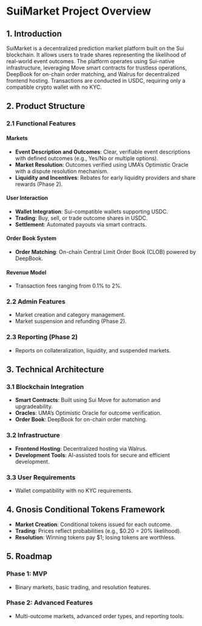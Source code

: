 # SuiMarket Project Overview

## **1. Introduction**

SuiMarket is a decentralized prediction market platform built on the Sui blockchain. It allows users to trade shares representing the likelihood of real-world event outcomes. The platform operates using Sui-native infrastructure, leveraging Move smart contracts for trustless operations, DeepBook for on-chain order matching, and Walrus for decentralized frontend hosting. Transactions are conducted in USDC, requiring only a compatible crypto wallet with no KYC.

## **2. Product Structure**

### **2.1 Functional Features**

#### **Markets**
- **Event Description and Outcomes**: Clear, verifiable event descriptions with defined outcomes (e.g., Yes/No or multiple options).
- **Market Resolution**: Outcomes verified using UMA’s Optimistic Oracle with a dispute resolution mechanism.
- **Liquidity and Incentives**: Rebates for early liquidity providers and share rewards (Phase 2).

#### **User Interaction**
- **Wallet Integration**: Sui-compatible wallets supporting USDC.
- **Trading**: Buy, sell, or trade outcome shares in USDC.
- **Settlement**: Automated payouts via smart contracts.

#### **Order Book System**
- **Order Matching**: On-chain Central Limit Order Book (CLOB) powered by DeepBook.

#### **Revenue Model**
- Transaction fees ranging from 0.1% to 2%.

### **2.2 Admin Features**
- Market creation and category management.
- Market suspension and refunding (Phase 2).

### **2.3 Reporting (Phase 2)**
- Reports on collateralization, liquidity, and suspended markets.

## **3. Technical Architecture**

### **3.1 Blockchain Integration**
- **Smart Contracts**: Built using Sui Move for automation and upgradeability.
- **Oracles**: UMA’s Optimistic Oracle for outcome verification.
- **Order Book**: DeepBook for on-chain order matching.

### **3.2 Infrastructure**
- **Frontend Hosting**: Decentralized hosting via Walrus.
- **Development Tools**: AI-assisted tools for secure and efficient development.

### **3.3 User Requirements**
- Wallet compatibility with no KYC requirements.

## **4. Gnosis Conditional Tokens Framework**

- **Market Creation**: Conditional tokens issued for each outcome.
- **Trading**: Prices reflect probabilities (e.g., $0.20 = 20% likelihood).
- **Resolution**: Winning tokens pay $1; losing tokens are worthless.

## **5. Roadmap**

### **Phase 1: MVP**
- Binary markets, basic trading, and resolution features.

### **Phase 2: Advanced Features**
- Multi-outcome markets, advanced order types, and reporting tools.


